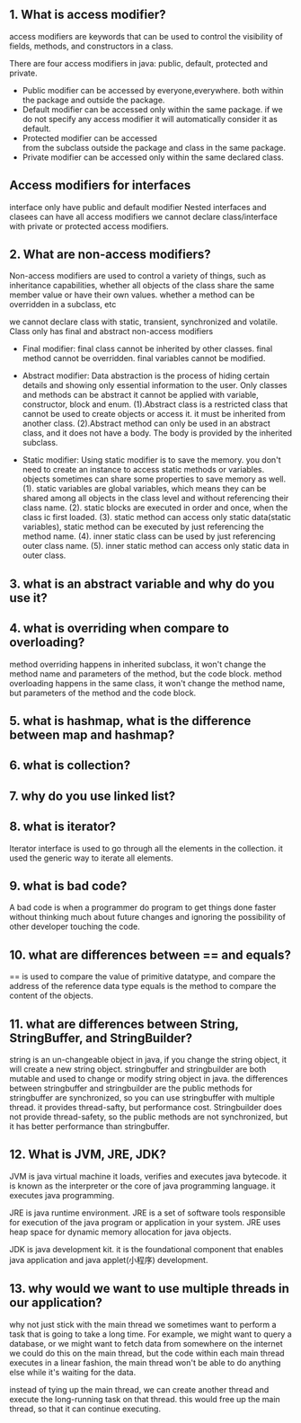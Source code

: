 ## 1. What is access modifier?
access modifiers are keywords that can be used to control the visibility of 
fields, methods, and constructors in a class.

There are four access modifiers in java: public, default, protected 
and private.
* Public modifier can be accessed by everyone,everywhere. 
both within the package and outside the package.
* Default modifier can be accessed only within the same package.
if we do not specify any access modifier it will automatically
consider it as default.
* Protected modifier can be accessed  
from the subclass outside the package and class in the same package.
* Private modifier can be accessed only within the same declared class.

## Access modifiers for interfaces
interface only have public and default modifier
Nested interfaces and clasees can have all access modifiers
we cannot declare class/interface with private or protected access
modifiers.


## 2. What are non-access modifiers?
Non-access modifiers are used to control a variety of things,
such as inheritance capabilities, whether all objects of the class 
share the same member value or have their own values.
whether a method can be overridden in a subclass, etc

we cannot declare class with static, transient, synchronized
and volatile.
Class only has final and abstract non-access modifiers

* Final modifier:
final class cannot be inherited by other classes.
final method cannot be overridden.
final variables cannot be modified.

* Abstract modifier:
Data abstraction is the process of hiding certain details and showing only 
essential information to the user.
Only classes and methods can be abstract
it cannot be applied with variable, constructor, 
block and enum.
  (1).Abstract class is a restricted class that cannot be used to create objects or 
access it. it must be inherited from another class.
  (2).Abstract method can only be used in an abstract class, and it does not have a body.
The body is provided by the inherited subclass.

* Static modifier:
Using static modifier is to save the memory.
you don't need to create an instance to access static methods or variables.
objects sometimes can share some properties to save memory as well.
  (1). static variables are global variables, which means they can be shared 
among all objects in the class level and without referencing their class name.
  (2). static blocks are executed in order and once, when the class ic 
first loaded.
  (3). static method can access only static data(static variables), static 
method can be executed by just referencing the method name.
  (4). inner static class can be used by just referencing 
outer class name.
  (5). inner static method can access only static data in outer
class. 

## 3. what is an abstract variable and why do you use it?

## 4. what is overriding when compare to overloading?
method overriding happens in inherited subclass, it won't change the 
method name and parameters of the method, but the code block.
method overloading happens in the same class, it won't change the method name,
but parameters of the method and the code block.

## 5. what is hashmap, what is the difference between map and hashmap?

## 6. what is collection?

## 7. why do you use linked list?

## 8. what is iterator?
Iterator interface is used to go through all the elements in the collection.
it used the generic way to iterate all elements.

## 9. what is bad code?
A bad code is when a programmer do program to get things done faster without thinking 
much about future changes and ignoring the possibility of other developer touching the code.

## 10. what are differences between == and equals?
== is used to compare the value of primitive datatype, and compare the address of the reference data type
equals is the method to compare the content of the objects.

## 11. what are differences between String, StringBuffer, and StringBuilder?
string is an un-changeable object in java, if you change the string object, it will create a new 
string object.
stringbuffer and stringbuilder are both mutable and used to change or modify string object in java.
the differences between stringbuffer and stringbuilder are the public methods for stringbuffer are 
synchronized, so you can use stringbuffer with multiple thread. it provides thread-safty, but 
performance cost.
Stringbuilder does not provide thread-safety, so the public methods are not synchronized,
but it has better performance than stringbuffer.

## 12. What is JVM, JRE, JDK?
JVM is java virtual machine
it loads, verifies and executes java bytecode.
it is known as the interpreter or the core of java programming language.
it executes java programming.

JRE is java runtime environment.
JRE is a set of software tools responsible for execution of the java program or application in 
your system.
JRE uses heap space for dynamic memory allocation for java objects.

JDK is java development kit.
it is the foundational component that enables java application and java applet(小程序) development.

## 13. why would we want to use multiple threads in our application?
why not just stick with the main thread
we sometimes want to perform a task that is going to take a 
long time. For example, we might want to query a database,
or we might want to fetch data from somewhere on the internet
we could do this on the main thread, but the code within each 
main thread executes in a linear fashion, the main thread 
won't be able to do anything else while it's waiting for the data.

instead of tying up the main thread, we can create another 
thread and execute the long-running task on that thread.
this would free up the main thread, so that it can continue 
executing.


